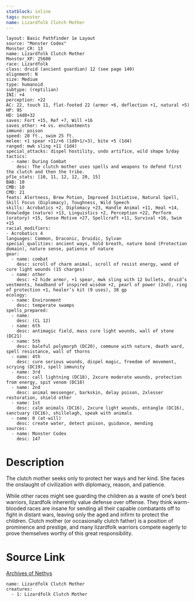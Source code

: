 ```yaml
---
statblock: inline
tags: monster
name: Lizardfolk Clutch Mother
---
```

```statblock
layout: Basic Pathfinder 1e Layout
source: "Monster Codex"
Monster_CR: 13
name: Lizardfolk Clutch Mother
Monster_XP: 25600
race: Lizardfolk
class: druid (ancient guardian) 12 (see page 140)
alignment: N
size: Medium
type: humanoid
subtype: (reptilian)
INI: +4
perception: +22
AC: 22, touch 11, flat-footed 22 (armor +6, deflection +1, natural +5)
HP: 95
HD: 14d8+32
saves: Fort +15, Ref +7, Will +16
saves_other: +4 vs. enchantments
immune: poison
speed: 20 ft., swim 25 ft.
melee: +1 spear +11/+6 (1d8+1/×3), bite +5 (1d4)
ranged: mwk sling +11 (1d4)
special_attacks: dispel hostility, undo artifice, wild shape 5/day
tactics:
  - name: During Combat
    desc: The clutch mother uses spells and weapons to defend first the clutch and then the tribe.
pf1e_stats: [10, 11, 12, 12, 20, 15]
BAB: 10
CMB: 10
CMD: 21
feats: Alertness, Brew Potion, Improved Initiative, Natural Spell, Skill Focus (Diplomacy), Toughness, Wild Speech
skills: Acrobatics +2, Diplomacy +23, Handle Animal +11, Heal +14, Knowledge (nature) +13, Linguistics +2, Perception +22, Perform (oratory) +15, Sense Motive +27, Spellcraft +11, Survival +16, Swim +15
racial_modifiers:
- Acrobatics 4
languages: Common, Draconic, Druidic, Sylvan
special_qualities: ancient ways, hold breath, nature bond (Protection domain), nature sense, patience of nature
gear:
  - name: combat
    desc: scroll of charm animal, scroll of resist energy, wand of cure light wounds (15 charges)
  - name: other
    desc: +2 hide armor, +1 spear, mwk sling with 12 bullets, druid’s vestments, headband of inspired wisdom +2, pearl of power (2nd), ring of protection +1, healer’s kit (9 uses), 38 gp
ecology:
  - name: Environment
    desc: temperate swamps
spells_prepared:
  - name:
    desc: (CL 12)
  - name: 6th
    desc: antimagic field, mass cure light wounds, wall of stone (DC21)
  - name: 5th
    desc: baleful polymorph (DC20), commune with nature, death ward, spell resistance, wall of thorns
  - name: 4th
    desc: cure serious wounds, dispel magic, freedom of movement, scrying (DC19), spell immunity
  - name: 3rd
    desc: call lightning (DC18), 2xcure moderate wounds, protection from energy, spit venom (DC18)
  - name: 2nd
    desc: animal messenger, barkskin, delay poison, 2xlesser restoration, shield other
  - name: 1st
    desc: calm animals (DC16), 2xcure light wounds, entangle (DC16), sanctuary (DC16), shillelagh, speak with animals
  - name: 0 (at-will)
    desc: create water, detect poison, guidance, mending
sources:
  - name: Monster Codex
    desc: 147
```
# Description
The clutch mother seeks only to protect her ways and her kind. She faces the onslaught of civilization with diplomacy, reason, and patience.

While other races might see guarding the children as a waste of one’s best warriors, lizardfolk inherently value defense over offense. They think warm-blooded races are insane for sending all their capable combatants off to fight in distant wars, leaving only the aged and infirm to protect the children. Clutch mother (or occasionally clutch father) is a position of prominence and prestige, and many lizardfolk warriors compete eagerly to prove themselves worthy of this great responsibility.
# Source Link
[Archives of Nethys](https://aonprd.com/MonsterDisplay.aspx?ItemName=Lizardfolk%20Clutch%20Mother)
```encounter-table
name: Lizardfolk Clutch Mother
creatures:
  - 1: Lizardfolk Clutch Mother
```
